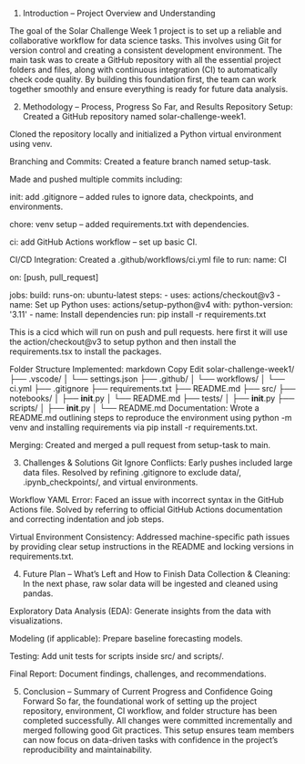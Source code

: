 1. Introduction – Project Overview and Understanding

The goal of the Solar Challenge Week 1 project is to set up a reliable and collaborative workflow for data science tasks. This involves using Git for version control and creating a consistent development environment. The main task was to create a GitHub repository with all the essential project folders and files, along with continuous integration (CI) to automatically check code quality. By building this foundation first, the team can work together smoothly and ensure everything is ready for future data analysis.

2. Methodology – Process, Progress So Far, and Results
   Repository Setup:
   Created a GitHub repository named solar-challenge-week1.

Cloned the repository locally and initialized a Python virtual environment using venv.

Branching and Commits:
Created a feature branch named setup-task.

Made and pushed multiple commits including:

init: add .gitignore – added rules to ignore data, checkpoints, and environments.

chore: venv setup – added requirements.txt with dependencies.

ci: add GitHub Actions workflow – set up basic CI.

CI/CD Integration:
Created a .github/workflows/ci.yml file to run:
name: CI

on: [push, pull_request]

jobs:
build:
runs-on: ubuntu-latest
steps: - uses: actions/checkout@v3 - name: Set up Python
uses: actions/setup-python@v4
with:
python-version: '3.11' - name: Install dependencies
run: pip install -r requirements.txt

This is a cicd which will run on push and pull requests. here first it will use the action/checkout@v3 to setup python and then install
the requirements.tsx to install the packages.

Folder Structure Implemented:
markdown
Copy
Edit
solar-challenge-week1/
├── .vscode/
│ └── settings.json
├── .github/
│ └── workflows/
│ └── ci.yml
├── .gitignore
├── requirements.txt
├── README.md
├── src/
├── notebooks/
│ ├── **init**.py
│ └── README.md
├── tests/
│ ├── **init**.py
├── scripts/
│ ├── **init**.py
│ └── README.md
Documentation:
Wrote a README.md outlining steps to reproduce the environment using python -m venv and installing requirements via pip install -r requirements.txt.

Merging:
Created and merged a pull request from setup-task to main.

3. Challenges & Solutions
   Git Ignore Conflicts: Early pushes included large data files. Resolved by refining .gitignore to exclude data/, .ipynb_checkpoints/, and virtual environments.

Workflow YAML Error: Faced an issue with incorrect syntax in the GitHub Actions file. Solved by referring to official GitHub Actions documentation and correcting indentation and job steps.

Virtual Environment Consistency: Addressed machine-specific path issues by providing clear setup instructions in the README and locking versions in requirements.txt.

4. Future Plan – What’s Left and How to Finish
   Data Collection & Cleaning: In the next phase, raw solar data will be ingested and cleaned using pandas.

Exploratory Data Analysis (EDA): Generate insights from the data with visualizations.

Modeling (if applicable): Prepare baseline forecasting models.

Testing: Add unit tests for scripts inside src/ and scripts/.

Final Report: Document findings, challenges, and recommendations.

5. Conclusion – Summary of Current Progress and Confidence Going Forward
   So far, the foundational work of setting up the project repository, environment, CI workflow, and folder structure has been completed successfully. All changes were committed incrementally and merged following good Git practices. This setup ensures team members can now focus on data-driven tasks with confidence in the project’s reproducibility and maintainability.
